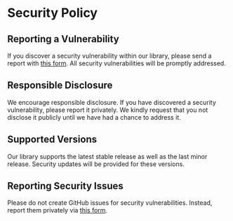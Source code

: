 # Security Policy

## Reporting a Vulnerability

If you discover a security vulnerability within our library, please send a report with [this form](https://github.com/KevinBrd/distance_reducer/security/advisories/new). All security vulnerabilities will be promptly addressed.

## Responsible Disclosure

We encourage responsible disclosure. If you have discovered a security vulnerability, please report it privately. We kindly request that you not disclose it publicly until we have had a chance to address it.

## Supported Versions

Our library supports the latest stable release as well as the last minor release. Security updates will be provided for these versions.

## Reporting Security Issues

Please do not create GitHub issues for security vulnerabilities. Instead, report them privately via [this form](https://github.com/KevinBrd/distance_reducer/security/advisories/new).
